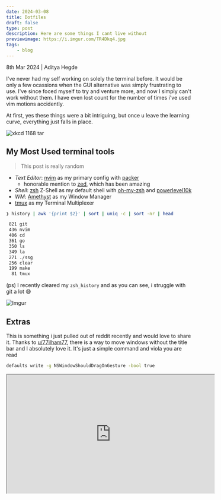 ```yaml
---
date: 2024-03-08
title: Dotfiles
draft: false
type: post
description: Here are some things I cant live without
previewimage: https://i.imgur.com/TR4Dkq4.jpg 
tags:
    - blog
---
```


8th Mar 2024 | Aditya Hegde

I've never had my self working on solely the terminal before. It would be only a few ocassions when the GUI alternative was simply frustrating to use. I've since foced myself to try and venture more, and now I simply can't work without them. I have even lost count for the number of times i've used vim motions accidently.

At first, yes these things were a bit intriguing, but once u leave the learning curve, everything just falls in place. 

![xkcd 1168 tar](https://imgs.xkcd.com/comics/tar_2x.png)

## My Most Used terminal tools

> This post is really random

- *Text Editor*: [nvim](https://neovim.io/) as my primary config with [packer](https://github.com/wbthomason/packer.nvim)
    - honorable mention to [zed](https://zed.dev/), which has been amazing
- *Shell*: [zsh](https://en.wikipedia.org/wiki/Z_shell) Z-Shell as my default shell with [oh-my-zsh](https://ohmyz.sh/) and [powerlevel10k](https://github.com/romkatv/powerlevel10k)
- *WM*: [Amethyst](https://github.com/ianyh/Amethyst) as my Window Manager
- [tmux](https://github.com/tmux/tmux/wiki) as my Terminal Multiplexer


```bash
❯ history | awk '{print $2}' | sort | uniq -c | sort -nr | head

 821 git
 436 nvim
 406 cd
 361 go
 350 ls
 349 la
 271 ./ssg
 256 clear
 199 make
  81 tmux
```
(ps) I recently cleared my `zsh_history` and as you can see, i struggle with git a lot 😅

![Imgur](https://i.imgur.com/TR4Dkq4.jpg)

## Extras

This is something i just pulled out of reddit recently and would love to share it. Thanks to [u/77ilham77](https://reddit.com/u/77ilham77), there is a way to move windows without the title bar and I absolutely love it. It's just a simple command and viola you are read

```bash
defaults write -g NSWindowShouldDragOnGesture -bool true 
```

<iframe width="560" height="320" src="https://i.imgur.com/KjygSxU.mp4"></iframe>
